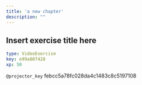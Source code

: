 ```yaml
---
title: 'a new chapter'
description: ""
---
```


## Insert exercise title here

```yaml
type: VideoExercise
key: e99a807428
xp: 50
```

`@projector_key`
febcc5a78fc028da4c1483c8c5197108
